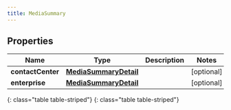 ```yaml
---
title: MediaSummary
---
```


## Properties

| Name | Type | Description | Notes |
| ------------ | ------------- | ------------- | ------------- |
| **contactCenter** | [**MediaSummaryDetail**](MediaSummaryDetail.html) |  |  [optional] |
| **enterprise** | [**MediaSummaryDetail**](MediaSummaryDetail.html) |  |  [optional] |
{: class="table table-striped"}
{: class="table table-striped"}


